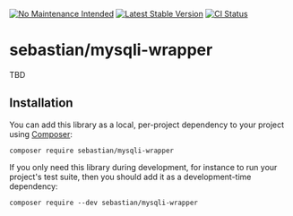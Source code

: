 [![No Maintenance Intended](https://unmaintained.tech/badge.svg)](https://unmaintained.tech/)
[![Latest Stable Version](https://poser.pugx.org/sebastian/mysqli-wrapper/v/stable.png)](https://packagist.org/packages/sebastian/mysqli-wrapper)
[![CI Status](https://github.com/sebastianbergmann/mysqli-wrapper/workflows/CI/badge.svg)](https://github.com/sebastianbergmann/mysqli-wrapper/actions)

# sebastian/mysqli-wrapper

TBD

## Installation

You can add this library as a local, per-project dependency to your project using [Composer](https://getcomposer.org/):

```
composer require sebastian/mysqli-wrapper
```

If you only need this library during development, for instance to run your project's test suite, then you should add it as a development-time dependency:

```
composer require --dev sebastian/mysqli-wrapper
```
